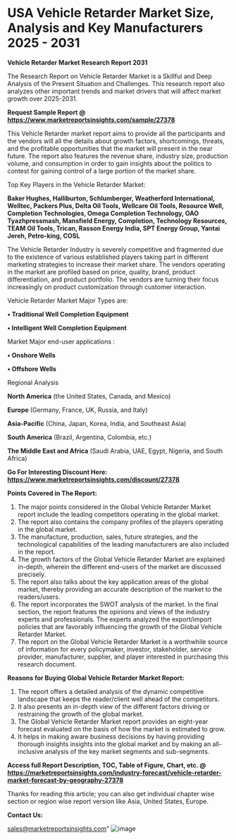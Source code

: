 # USA Vehicle Retarder Market Size, Analysis and Key Manufacturers 2025 - 2031

<strong>Vehicle Retarder Market Research Report 2031</strong>

The Research Report on Vehicle Retarder Market is a Skillful and Deep Analysis of the Present Situation and Challenges. This research report also analyzes other important trends and market drivers that will affect market growth over 2025-2031.

<strong>Request Sample Report @ <a href=https://www.marketreportsinsights.com/sample/27378>https://www.marketreportsinsights.com/sample/27378</a></strong>

This Vehicle Retarder market report aims to provide all the participants and the vendors will all the details about growth factors, shortcomings, threats, and the profitable opportunities that the market will present in the near future. The report also features the revenue share, industry size, production volume, and consumption in order to gain insights about the politics to contest for gaining control of a large portion of the market share.

Top Key Players in the Vehicle Retarder Market:

<strong>Baker Hughes, Halliburton, Schlumberger, Weatherford International, Welltec, Packers Plus, Delta Oil Tools, Wellcare Oil Tools, Resource Well, Completion Technologies, Omega Completion Technology, OAO Tyazhpressmash, Mansfield Energy, Completion, Technology Resources, TEAM Oil Tools, Trican, Rasson Energy India, SPT Energy Group, Yantai Jereh, Petro-king, COSL</strong>

The Vehicle Retarder Industry is severely competitive and fragmented due to the existence of various established players taking part in different marketing strategies to increase their market share. The vendors operating in the market are profiled based on price, quality, brand, product differentiation, and product portfolio. The vendors are turning their focus increasingly on product customization through customer interaction.

Vehicle Retarder Market Major Types are:

<strong>• Traditional Well Completion Equipment

• Intelligent Well Completion Equipment</strong>

Market Major end-user applications :

<strong>• Onshore Wells

• Offshore Wells</strong>

Regional Analysis

</u><strong><b>North America</b></strong> (the United States, Canada, and Mexico)

<strong><b>Europe </b></strong>(Germany, France, UK, Russia, and Italy)

<strong><b>Asia-Pacific</b></strong> (China, Japan, Korea, India, and Southeast Asia)

<strong><b>South America</b></strong> (Brazil, Argentina, Colombia, etc.)

<strong><b>The Middle East and Africa</b></strong> (Saudi Arabia, UAE, Egypt, Nigeria, and South Africa)

<strong>Go For Interesting Discount Here: <a href=https://www.marketreportsinsights.com/discount/27378>https://www.marketreportsinsights.com/discount/27378</a></strong>

<strong>Points Covered in The Report:</strong>
<ol>
  <li>The major points considered in the Global Vehicle Retarder Market report include the leading competitors operating in the global market.</li>
  <li>The report also contains the company profiles of the players operating in the global market.</li>
  <li>The manufacture, production, sales, future strategies, and the technological capabilities of the leading manufacturers are also included in the report.</li>
  <li>The growth factors of the Global Vehicle Retarder Market are explained in-depth, wherein the different end-users of the market are discussed precisely.</li>
  <li>The report also talks about the key application areas of the global market, thereby providing an accurate description of the market to the readers/users.</li>
  <li>The report incorporates the SWOT analysis of the market. In the final section, the report features the opinions and views of the industry experts and professionals. The experts analyzed the export/import policies that are favorably influencing the growth of the Global Vehicle Retarder Market.</li>
  <li>The report on the Global Vehicle Retarder Market is a worthwhile source of information for every policymaker, investor, stakeholder, service provider, manufacturer, supplier, and player interested in purchasing this research document.</li>
</ol>
<strong>Reasons for Buying Global Vehicle Retarder Market Report:</strong>

<ol>
  <li>The report offers a detailed analysis of the dynamic competitive landscape that keeps the reader/client well ahead of the competitors.</li>
  <li>It also presents an in-depth view of the different factors driving or restraining the growth of the global market.</li>
  <li>The Global Vehicle Retarder Market report provides an eight-year forecast evaluated on the basis of how the market is estimated to grow.</li>
  <li>It helps in making aware business decisions by having providing thorough insights insights into the global market and by making an all-inclusive analysis of the key market segments and sub-segments.</li>
</ol>
<strong>Access full Report Description, TOC, Table of Figure, Chart, etc. @ <a href=https://marketreportsinsights.com/industry-forecast/vehicle-retarder-market-forecast-by-geography-27378>https://marketreportsinsights.com/industry-forecast/vehicle-retarder-market-forecast-by-geography-27378</a></strong>


Thanks for reading this article; you can also get individual chapter wise section or region wise report version like Asia, United States, Europe.

<strong>Contact Us:</strong>

sales@marketreportsinsights.com"
![image](https://github.com/user-attachments/assets/c263782c-076e-4055-8276-088191f7c1af)
